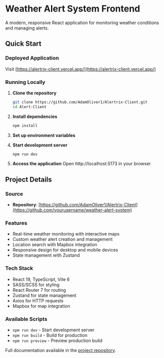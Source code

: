 # Weather Alert System Frontend

A modern, responsive React application for monitoring weather conditions and managing alerts.

## Quick Start

### Deployed Application
Visit [https://alertrix-client.vercel.app/](https://alertrix-client.vercel.app/)

### Running Locally

1. **Clone the repository**
   ```bash
   git clone https://github.com/AdamOliver1/Alertrix-Client.git
   cd Alert-Client
   ```

2. **Install dependencies**
   ```bash
   npm install
   ```

3. **Set up environment variables**
  

4. **Start development server**
   ```bash
   npm run dev
   ```

5. **Access the application**
   Open http://localhost:5173 in your browser

## Project Details

### Source
- **Repository**: [https://github.com/AdamOliver1/Alertrix-Client](https://github.com/yourusername/weather-alert-system)

### Features
- Real-time weather monitoring with interactive maps
- Custom weather alert creation and management
- Location search with Mapbox integration
- Responsive design for desktop and mobile devices
- State management with Zustand

### Tech Stack
- React 19, TypeScript, Vite 6
- SASS/SCSS for styling
- React Router 7 for routing
- Zustand for state management
- Axios for HTTP requests
- Mapbox for map integration

### Available Scripts
- `npm run dev` - Start development server
- `npm run build` - Build for production
- `npm run preview` - Preview production build

Full documentation available in the [project repository](https://github.com/yourusername/weather-alert-system). 
